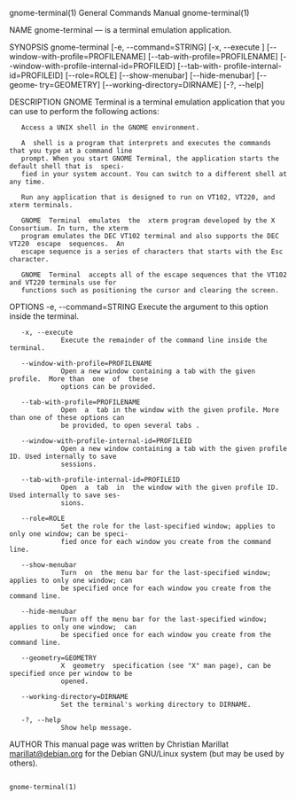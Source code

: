 gnome-terminal(1)                       General Commands Manual                      gnome-terminal(1)

NAME
       gnome-terminal — is a terminal emulation application.

SYNOPSIS
       gnome-terminal  [-e,  --command=STRING]   [-x, --execute ]  [--window-with-profile=PROFILENAME]
       [--tab-with-profile=PROFILENAME]   [--window-with-profile-internal-id=PROFILEID]   [--tab-with-
       profile-internal-id=PROFILEID]   [--role=ROLE]   [--show-menubar]   [--hide-menubar]  [--geome‐
       try=GEOMETRY]  [--working-directory=DIRNAME]  [-?, --help]

DESCRIPTION
       GNOME Terminal is a terminal emulation application that you can use to  perform  the  following
       actions:

       Access a UNIX shell in the GNOME environment.

       A  shell is a program that interprets and executes the commands that you type at a command line
       prompt. When you start GNOME Terminal, the application starts the default shell that is  speci‐
       fied in your system account. You can switch to a different shell at any time.

       Run any application that is designed to run on VT102, VT220, and xterm terminals.

       GNOME  Terminal  emulates  the  xterm program developed by the X Consortium. In turn, the xterm
       program emulates the DEC VT102 terminal and also supports the DEC VT220  escape  sequences.  An
       escape sequence is a series of characters that starts with the Esc character.

       GNOME  Terminal  accepts all of the escape sequences that the VT102 and VT220 terminals use for
       functions such as positioning the cursor and clearing the screen.

OPTIONS
       -e, --command=STRING
                 Execute the argument to this option inside the terminal.

       -x, --execute
                 Execute the remainder of the command line inside the terminal.

       --window-with-profile=PROFILENAME
                 Open a new window containing a tab with the given profile.  More than  one  of  these
                 options can be provided.

       --tab-with-profile=PROFILENAME
                 Open  a  tab in the window with the given profile. More than one of these options can
                 be provided, to open several tabs .

       --window-with-profile-internal-id=PROFILEID
                 Open a new window containing a tab with the given profile ID. Used internally to save
                 sessions.

       --tab-with-profile-internal-id=PROFILEID
                 Open  a  tab  in  the window with the given profile ID.  Used internally to save ses‐
                 sions.

       --role=ROLE
                 Set the role for the last-specified window; applies to only one window; can be speci‐
                 fied once for each window you create from the command line.

       --show-menubar
                 Turn  on  the menu bar for the last-specified window; applies to only one window; can
                 be specified once for each window you create from the command line.

       --hide-menubar
                 Turn off the menu bar for the last-specified window; applies to only one window;  can
                 be specified once for each window you create from the command line.

       --geometry=GEOMETRY
                 X  geometry  specification (see "X" man page), can be specified once per window to be
                 opened.

       --working-directory=DIRNAME
                 Set the terminal's working directory to DIRNAME.

       -?, --help
                 Show help message.

AUTHOR
       This manual page was written by Christian Marillat marillat@debian.org for the Debian GNU/Linux
       system (but may be used by others).

                                                                                     gnome-terminal(1)
